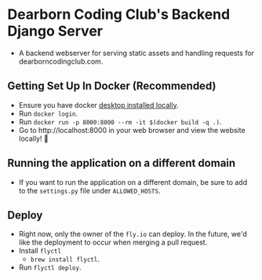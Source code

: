 # Dearborn Coding Club's Backend Django Server
- A backend webserver for serving static assets and handling requests for dearborncodingclub.com.

## Getting Set Up In Docker (Recommended)
- Ensure you have docker [desktop installed locally](https://www.docker.com/products/docker-desktop/).
- Run `docker login`.
- Run `docker run -p 8000:8000 --rm -it $(docker build -q .)`.
- Go to http://localhost:8000 in your web browser and view the website locally! 🎉

## Running the application on a different domain
- If you want to run the application on a different domain, be sure to add to the `settings.py` file under `ALLOWED_HOSTS`.

## Deploy
- Right now, only the owner of the `fly.io` can deploy. In the future, we'd like the deployment to occur when merging a pull request.
- Install `flyctl`
    - `brew install flyctl`.
- Run `flyctl deploy`.